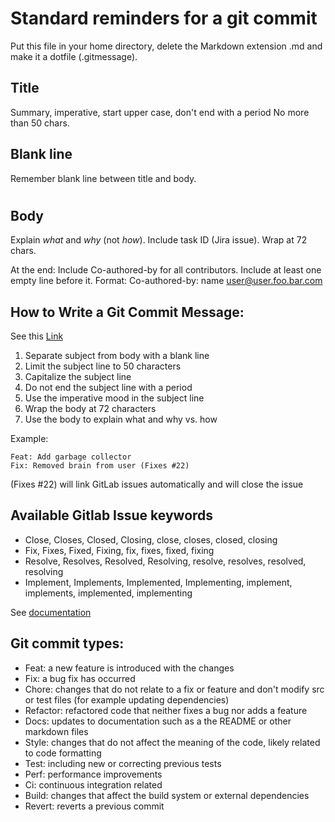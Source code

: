 # Standard reminders for a git commit

Put this file in your home directory, delete the Markdown extension .md and make it a dotfile (.gitmessage).

## Title

Summary, imperative, start upper case, don't end with a period
No more than 50 chars.

## Blank line

 Remember blank line between title and body.
#

## Body

Explain *what* and *why* (not *how*). Include task ID (Jira issue).
Wrap at 72 chars. 

At the end: Include Co-authored-by for all contributors. 
Include at least one empty line before it. Format: 
Co-authored-by: name <user@user.foo.bar.com>

##  How to Write a Git Commit Message:

See this [Link](https://chris.beams.io/posts/git-commit/)

1. Separate subject from body with a blank line
2. Limit the subject line to 50 characters
3. Capitalize the subject line
4. Do not end the subject line with a period
5. Use the imperative mood in the subject line
6. Wrap the body at 72 characters
7. Use the body to explain what and why vs. how

Example:
    
    Feat: Add garbage collector 
    Fix: Removed brain from user (Fixes #22) 

(Fixes #22) will link GitLab issues automatically and will close the issue


## Available Gitlab Issue keywords
 
- Close, Closes, Closed, Closing, close, closes, closed, closing
- Fix, Fixes, Fixed, Fixing, fix, fixes, fixed, fixing
- Resolve, Resolves, Resolved, Resolving, resolve, resolves, resolved, resolving
- Implement, Implements, Implemented, Implementing, implement, implements, implemented, implementing 

See [documentation](https://docs.gitlab.com/ee/user/project/issues/managing_issues.html#closing-issues-automatically)

## Git commit types:

- Feat: a new feature is introduced with the changes
- Fix: a bug fix has occurred
- Chore: changes that do not relate to a fix or feature and don't modify src or test files (for example updating dependencies)
- Refactor: refactored code that neither fixes a bug nor adds a feature
- Docs: updates to documentation such as a the README or other markdown files
- Style: changes that do not affect the meaning of the code, likely related to code formatting
- Test: including new or correcting previous tests
- Perf: performance improvements
- Ci: continuous integration related
- Build:  changes that affect the build system or external dependencies
- Revert: reverts a previous commit 
